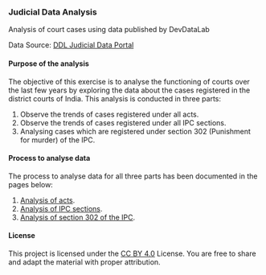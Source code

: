 ### Judicial Data Analysis
Analysis of court cases using data published by DevDataLab

Data Source: [DDL Judicial Data Portal](https://devdatalab.org/judicial-data)

#### Purpose of the analysis
The objective of this exercise is to analyse the functioning of courts over the last few years by exploring the data about the cases registered in the district courts of India. This analysis is conducted in three parts: 
  1. Observe the trends of cases registered under all acts. 
  2. Observe the trends of cases registered under all IPC sections.
  3. Analysing cases which are registered under section 302 (Punishment for murder) of the IPC.

#### Process to analyse data
The process to analyse data for all three parts has been documented in the pages below:
  1. [Analysis of acts](docs/process-all-acts.md). 
  2. [Analysis of IPC sections](docs/process-all-sections.md).
  3. [Analysis of section 302 of the IPC](docs/process-section-302.md).


#### License
This project is licensed under the [CC BY 4.0](https://creativecommons.org/licenses/by/4.0/) License. You are free to share and adapt the material with proper attribution.
